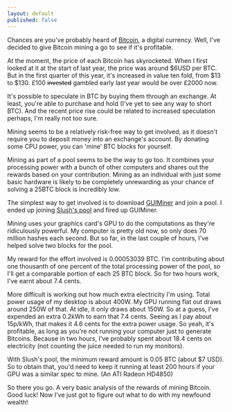 ```yaml
---
layout: default
published: false
---
```


Chances are you've probably heard of <a href="http://bitcoin.org/" rel="nofollow">Bitcoin</a>, a digital currency. Well, I've decided to give Bitcoin mining a go to see if it's profitable.

At the moment, the price of each Bitcoin has skyrocketed. When I first looked at it at the start of last year, the price was around $6USD per BTC. But in the first quarter of this year, it's increased in value ten fold, from $13 to $130. £100 <del>invested</del> gambled early last year would be over £2000 now.

It's possible to speculate in BTC by buying them through an exchange. At least, you're able to purchase and hold (I've yet to see any way to short BTC). And the recent price rise could be related to increased speculation perhaps, I'm really not too sure.

Mining seems to be a relatively risk-free way to get involved, as it doesn't require you to deposit money into an exchange's account. By donating some CPU power, you can 'mine' BTC blocks for yourself.

Mining as part of a pool seems to be the way to go too. It combines your processing power with a bunch of other computers and shares out the rewards based on your contribution. Mining as an individual with just some basic hardware is likely to be completely unrewarding as your chance of solving a 25BTC block is incredibly low.

The simplest way to get involved is to download <a href="http://guiminer.org/" rel="nofollow">GUIMiner</a> and join a pool. I ended up joining <a href="http://mining.bitcoin.cz" rel="nofollow">Slush's pool</a> and fired up GUIMiner.

Mining uses your graphics card's GPU to do the computations as they're ridiculously powerful. My computer is pretty old now, so only does 70 million hashes each second. But so far, in the last couple of hours, I've helped solve two blocks for the pool.

My reward for the effort involved is 0.00053039 BTC. I'm contributing about one thousanth of one percent of the total processing power of the pool, so I'll get a comparable portion of each 25 BTC block. So for two hours work, I've earnt about 7.4 cents.

More difficult is working out how much extra electricity I'm using. Total power usage of my desktop is about 400W. My GPU running flat out draws around 250W of that. At idle, it only draws about 150W. So at a guess, I've expended an extra 0.2kWh to earn that 7.4 cents. Seeing as I pay about 15p/kWh, that makes it 4.6 cents for the extra power usage. So yeah, it's profitable, as long as you're not running your computer just to generate Bitcoins. Because in two hours, I've probably spent about 18.4 cents on electricity (not counting the juice needed to run my monitors).

With Slush's pool, the minimum reward amount is 0.05 BTC (about $7 USD). So to obtain that, you'd need to keep it running at least 200 hours if your GPU was a similar spec to mine. (An ATI Radeon HD4850)

So there you go. A very basic analysis of the rewards of mining Bitcoin. Good luck! Now I've just got to figure out what to do with my newfound wealth!